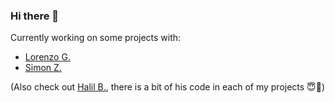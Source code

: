 ### Hi there 👋

Currently working on some projects with:
- [Lorenzo G.](https://github.com/lorenzgruber)
- [Simon Z.](https://github.com/simonZweimueller)

(Also check out [Halil B.](https://github.com/halilbahar), there is a bit of his code in each of my projects 😇👏)

<!--
![GitHub stats](https://github-readme-stats.vercel.app/api?username=simonittensammer&show_icons=true&theme=tokyonight)
![Top Langs](https://github-readme-stats.vercel.app/api/top-langs/?username=simonittensammer&theme=tokyonight)
-->

<!--
**simonittensammer/simonittensammer** is a ✨ _special_ ✨ repository because its `README.md` (this file) appears on your GitHub profile.

Here are some ideas to get you started:

- 🔭 I’m currently working on ...
- 🌱 I’m currently learning ...
- 👯 I’m looking to collaborate on ...
- 🤔 I’m looking for help with ...
- 💬 Ask me about ...
- 📫 How to reach me: ...
- 😄 Pronouns: ...
- ⚡ Fun fact: ...
-->

